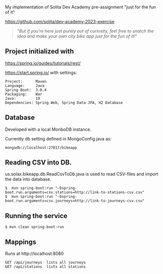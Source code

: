 My implementation of Solita Dev Academy pre-assignment "just for the fun of it"

https://github.com/solita/dev-academy-2023-exercise

> *"But if you’re here just purely out of curiosity, feel free to snatch the idea and make your own city bike app just for the fun of it!"*

## Project initialized with

https://spring.io/guides/tutorials/rest/

https://start.spring.io/ with settings:
```
Project:      Maven
Language:     Java
Spring Boot:  3.0.4
Packaging:    War
Java:         19
Dependencies: Spring Web, Spring Data JPA, H2 Database
```

## Database

Developed with a local MonboDB instance.

Currently db setting defined in MongoConfig.java as:
```
mongodb://localhost:27017/bikeapp
```

## Reading CSV into DB. 

us.solax.bikeapp.db.ReadCsvToDb.java is used to read CSV-files and import the data into database.
```
$  mvn spring-boot:run "-Dspring-boot.run.arguments=csv.stations=http://link-to-stations-csv.csv"
$  mvn spring-boot:run "-Dspring-boot.run.arguments=csv.journeys=http://link-to-journeys-csv.csv"
```

## Running the service
```
$ mvn clean spring-boot:run
```

## Mappings

Runs at http://localhost:8080

```
GET /api/journeys  lists all journeys
GET /api/stations  lists all stations
```